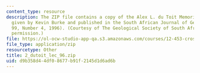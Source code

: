 ```yaml
---
content_type: resource
description: The ZIP file contains a copy of the Alex L. du Toit Memorial Lectures
  given by Kevin Burke and published in the South African Journal of Geology (Volume
  99, Number 4, 1996). (Courtesy of The Geological Society of South Africa. Used with
  permission.)
file: https://ol-ocw-studio-app-qa.s3.amazonaws.com/courses/12-453-crosby-lectures-in-geology-history-of-africa-fall-2005/d9b358d44df08677b91f2145d1d6ad6b_2_dutoit_lec_96.zip
file_type: application/zip
resourcetype: Other
title: 2_dutoit_lec_96.zip
uid: d9b358d4-4df0-8677-b91f-2145d1d6ad6b
---
```

